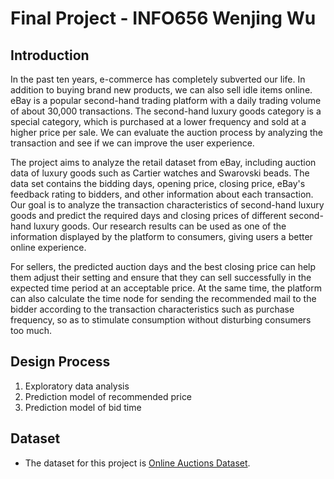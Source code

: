 # Final Project - INFO656 Wenjing Wu

## Introduction
In the past ten years, e-commerce has completely subverted our life. In addition to buying brand new products, we can also sell idle items online. eBay is a popular second-hand trading platform with a daily trading volume of about 30,000 transactions. The second-hand luxury goods category is a special category, which is purchased at a lower frequency and sold at a higher price per sale. We can evaluate the auction process by analyzing the transaction and see if we can improve the user experience.

The project aims to analyze the retail dataset from eBay, including auction data of luxury goods such as Cartier watches and Swarovski beads. The data set contains the bidding days, opening price, closing price, eBay's feedback rating to bidders, and other information about each transaction. Our goal is to analyze the transaction characteristics of second-hand luxury goods and predict the required days and closing prices of different second-hand luxury goods. Our research results can be used as one of the information displayed by the platform to consumers, giving users a better online experience.

For sellers, the predicted auction days and the best closing price can help them adjust their setting and ensure that they can sell successfully in the expected time period at an acceptable price. At the same time, the platform can also calculate the time node for sending the recommended mail to the bidder according to the transaction characteristics such as purchase frequency, so as to stimulate consumption without disturbing consumers too much.

## Design Process
1. Exploratory data analysis
2. Prediction model of recommended price
3. Prediction model of bid time

## Dataset
* The dataset for this project is [Online Auctions Dataset](https://www.kaggle.com/onlineauctions/online-auctions-dataset). 


